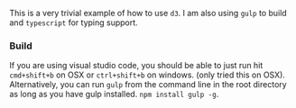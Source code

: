 This is a very trivial example of how to use `d3`. I am also using `gulp` to build and `typescript` for typing support.

### Build

If you are using visual studio code, you should be able to just run hit `cmd+shift+b` on OSX or `ctrl+shift+b` on windows. (only tried this on OSX).
Alternatively, you can run `gulp` from the command line in the root directory as long as you have gulp installed. `npm install gulp -g`. 